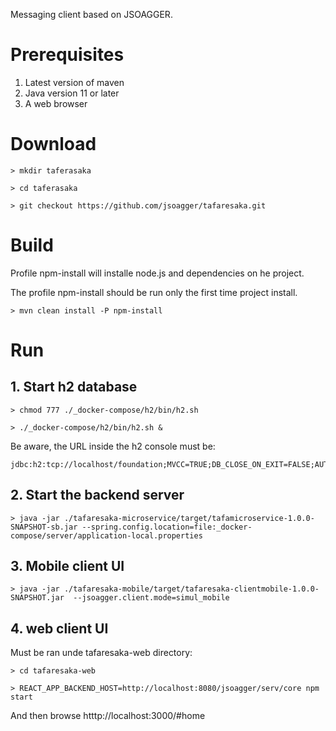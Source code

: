 
Messaging client based on JSOAGGER.

# Prerequisites

1. Latest version of maven
2. Java version 11 or later
3. A web browser


# Download

```
> mkdir taferasaka 

> cd taferasaka

> git checkout https://github.com/jsoagger/tafaresaka.git
```

# Build

Profile npm-install will installe node.js and dependencies on he project. 

The profile npm-install should be run only the first time project install.


```
> mvn clean install -P npm-install
```

# Run

## 1. Start h2 database

```
> chmod 777 ./_docker-compose/h2/bin/h2.sh 

> ./_docker-compose/h2/bin/h2.sh &
```

Be aware, the URL inside the h2 console must be:

```
jdbc:h2:tcp://localhost/foundation;MVCC=TRUE;DB_CLOSE_ON_EXIT=FALSE;AUTO_SERVER=TRUE;DB_CLOSE_DELAY=-1
```

## 2. Start the backend server

```
> java -jar ./tafaresaka-microservice/target/tafamicroservice-1.0.0-SNAPSHOT-sb.jar --spring.config.location=file:_docker-compose/server/application-local.properties 
```

## 3. Mobile client UI

```
> java -jar ./tafaresaka-mobile/target/tafaresaka-clientmobile-1.0.0-SNAPSHOT.jar  --jsoagger.client.mode=simul_mobile
```



## 4. web client UI

Must be ran unde tafaresaka-web directory:

```
> cd tafaresaka-web
 
> REACT_APP_BACKEND_HOST=http://localhost:8080/jsoagger/serv/core npm start
```

And then browse htttp://localhost:3000/#home







